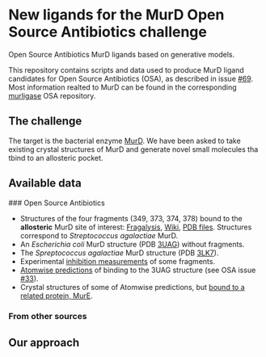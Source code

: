 # New ligands for the MurD Open Source Antibiotics challenge
Open Source Antibiotics MurD ligands based on generative models.

This repository contains scripts and data used to produce MurD ligand candidates for Open Source Antibiotics (OSA), as described in issue [#69](https://github.com/opensourceantibiotics/murligase/issues/69). Most information realted to MurD can be found in the corresponding [murligase](https://github.com/opensourceantibiotics/murligase) OSA repository.

## The challenge
The target is the bacterial enzyme [MurD](https://github.com/opensourceantibiotics/murligase/wiki). We have been asked to take existing crystal structures of MurD and generate novel small molecules tha tbind to an allosteric pocket.

## Available data

### Open Source Antibiotics
* Structures of the four fragments (349, 373, 374, 378) bound to the **allosteric** MurD site of interest: [Fragalysis](https://fragalysis.diamond.ac.uk/viewer/react/preview/target/MURD), [Wiki](https://github.com/opensourceantibiotics/murligase/wiki/Initial-MurD-Hits), [PDB files](https://github.com/opensourceantibiotics/murligase/tree/master/docs/pdbs_forNGL/MurD). Structures correspond to *Streptococcus agalactiae* MurD.
* An *Escherichia coli* MurD structure (PDB [3UAG](https://www.rcsb.org/structure/3UAG)) without fragments.
* The *Spreptococcus agalactiae* MurD structure (PDB [3LK7](https://www.rcsb.org/structure/3lk7)).
* Experimental [inhibition measurements](https://www.rcsb.org/structure/3UAG) of some fragments.
* [Atomwise predictions](https://github.com/opensourceantibiotics/murligase/tree/master/Atomwise) of binding to the 3UAG structure (see OSA issue [#33](https://github.com/opensourceantibiotics/murligase/issues/33)).
* Crystal structures of some of Atomwise predictions, but [bound to a related protein, MurE](https://github.com/opensourceantibiotics/murligase/wiki/XChem-EcMurE-Atomwise-library-1).

### From other sources

## Our approach
